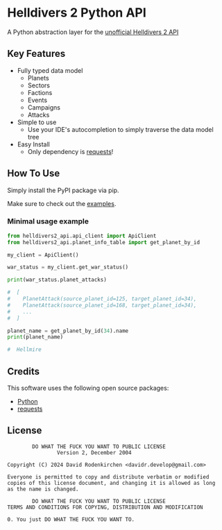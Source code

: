 # Helldivers 2 Python API

A Python abstraction layer for the [unofficial Helldivers 2 API](https://helldiverstrainingmanual.com/api)

## Key Features

* Fully typed data model
  - Planets
  - Sectors
  - Factions
  - Events
  - Campaigns
  - Attacks
* Simple to use
  - Use your IDE's autocompletion to simply traverse the data model tree
* Easy Install
  - Only dependency is [requests](https://pypi.org/project/requests/)!

## How To Use

Simply install the PyPI package via pip.

Make sure to check out the [examples](https://git.jdrodenkirchen.de/drodenkirchen/helldivers-2-python-api/-/tree/main/examples).

### Minimal usage example

```python
from helldivers2_api.api_client import ApiClient
from helldivers2_api.planet_info_table import get_planet_by_id

my_client = ApiClient()

war_status = my_client.get_war_status()

print(war_status.planet_attacks)

#  [
#    PlanetAttack(source_planet_id=125, target_planet_id=34), 
#    PlanetAttack(source_planet_id=168, target_planet_id=34),
#    ...
#  ]

planet_name = get_planet_by_id(34).name
print(planet_name)

#  Hellmire
```


## Credits

This software uses the following open source packages:

- [Python](https://www.python.org/)
- [requests](https://pypi.org/project/requests/)

## License

```
        DO WHAT THE FUCK YOU WANT TO PUBLIC LICENSE
                Version 2, December 2004

Copyright (C) 2024 David Rodenkirchen <davidr.develop@gmail.com>

Everyone is permitted to copy and distribute verbatim or modified
copies of this license document, and changing it is allowed as long
as the name is changed.

        DO WHAT THE FUCK YOU WANT TO PUBLIC LICENSE
TERMS AND CONDITIONS FOR COPYING, DISTRIBUTION AND MODIFICATION

0. You just DO WHAT THE FUCK YOU WANT TO.
```
